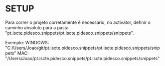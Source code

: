 # SETUP

Para correr o projeto corretamente é necessário, no activator, definir o caminho absoluto para a pasta "pt.iscte.pidesco.snippets/pt.iscte.pidesco.snippets/snippets".

Exemplo:
WINDOWS: "C:/Users/Joao/git/pt.iscte.pidesco.snippets/pt.iscte.pidesco.snippets/snippets"
MAC: "/Users/Joao/pt.iscte.pidesco.snippets/pt.iscte.pidesco.snippets/snippets"
